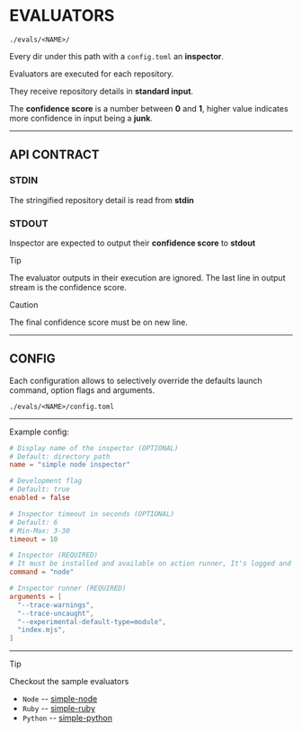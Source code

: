 EVALUATORS
==========

`./evals/<NAME>/`

Every dir under this path with a `config.toml` an **inspector**.

Evaluators are executed for each repository.

They receive repository details in **standard input**.

The **confidence score** is a number between **0** and **1**, higher value indicates more confidence
in input being a **junk**.

---

API CONTRACT
------------

### STDIN
The stringified repository detail is read from **stdin**

### STDOUT
Inspector are expected to output their **confidence score** to **stdout**

> [!Tip]
> The evaluator outputs in their execution are ignored.
> The last line in output stream is the confidence score.

> [!Caution]
> The final confidence score must be on new line.

---

CONFIG
------

Each configuration allows to selectively override the defaults launch command, option flags and arguments.

`./evals/<NAME>/config.toml`

---

Example config:

```toml
# Display name of the inspector (OPTIONAL)
# Default: directory path
name = "simple node inspector"

# Development flag
# Default: true
enabled = false

# Inspector timeout in seconds (OPTIONAL)
# Default: 6
# Min-Max: 3-30
timeout = 10

# Inspector (REQUIRED)
# It must be installed and available on action runner, It's logged and ignored otherwise.
command = "node"

# Inspector runner (REQUIRED)
arguments = [
  "--trace-warnings",
  "--trace-uncaught",
  "--experimental-default-type=module",
  "index.mjs",
]
```

---

> [!Tip]
> Checkout the sample evaluators
>
> - `Node` -- [simple-node](simple-node)
> - `Ruby` -- [simple-ruby](simple-ruby)
> - `Python` -- [simple-python](simple-python)

